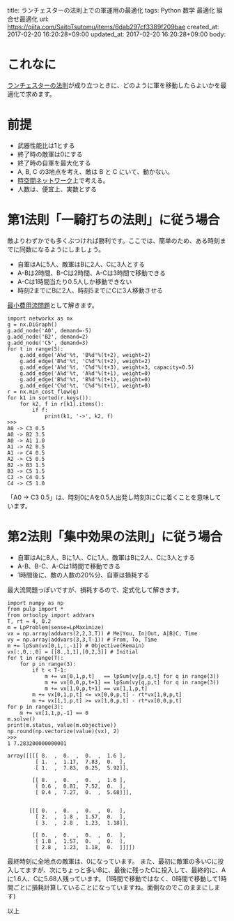title: ランチェスターの法則上での軍運用の最適化
tags: Python 数学 最適化 組合せ最適化
url: https://qiita.com/SaitoTsutomu/items/6dab297cf3389f209bae
created_at: 2017-02-20 16:20:28+09:00
updated_at: 2017-02-20 16:20:28+09:00
body:

# これなに
[ランチェスターの法則](https://ja.wikipedia.org/wiki/%E3%83%A9%E3%83%B3%E3%83%81%E3%82%A7%E3%82%B9%E3%82%BF%E3%83%BC%E3%81%AE%E6%B3%95%E5%89%87)が成り立つときに、どのように軍を移動したらよいかを最適化で求めます。

# 前提
- 武器性能比は1とする
- 終了時の敵軍は0にする
- 終了時の自軍を最大化する
- A, B, C の3地点を考え、敵は B と C にいて、動かない。
- [時空間ネットワーク](http://qiita.com/Tsutomu-KKE@github/items/e153db5ed89e5f28598d#-%E8%80%83%E3%81%88%E6%96%B9)上で考える。
- 人数は、便宜上、実数とする

# 第1法則「一騎打ちの法則」に従う場合

敵よりわずかでも多くぶつければ勝利です。ここでは、簡単のため、ある時刻までに同数になるようにしましょう。

- 自軍はAに5人、敵軍はBに2人、Cに3人とする
- A-Bは2時間、B-Cは2時間、A-Cは3時間で移動できる
- A-Cは1時間当たり0.5人しか移動できない
- 時刻2までにBに2人、時刻5までにCに3人移動させる

[最小費用流問題](http://qiita.com/Tsutomu-KKE@github/items/41d625df63f1946c7216)として解きます。

```py3:python3
import networkx as nx
g = nx.DiGraph()
g.add_node('A0', demand=-5)
g.add_node('B2', demand=2)
g.add_node('C5', demand=3)
for t in range(5):
    g.add_edge('A%d'%t, 'B%d'%(t+2), weight=2)
    g.add_edge('B%d'%t, 'C%d'%(t+2), weight=2)
    g.add_edge('A%d'%t, 'C%d'%(t+3), weight=3, capacity=0.5)
    g.add_edge('A%d'%t, 'A%d'%(t+1), weight=0)
    g.add_edge('B%d'%t, 'B%d'%(t+1), weight=0)
    g.add_edge('C%d'%t, 'C%d'%(t+1), weight=0)
r = nx.min_cost_flow(g)
for k1 in sorted(r.keys()):
    for k2, f in r[k1].items():
        if f:
            print(k1, '->', k2, f)
>>>
A0 -> C3 0.5
A0 -> B2 3.5
A0 -> A1 1.0
A1 -> A2 0.5
A1 -> C4 0.5
A2 -> C5 0.5
B2 -> B3 1.5
B3 -> C5 1.5
C3 -> C4 0.5
C4 -> C5 1.0
```

「A0 -> C3 0.5」は、時刻0にAを0.5人出発し時刻3にCに着くことを意味しています。

# 第2法則「集中効果の法則」に従う場合

- 自軍はAに8人、Bに1人、Cに1人、敵軍はBに2人、Cに3人とする
- A-B、B-C、A-Cは1時間で移動できる
- 1時間後に、敵の人数の20%分、自軍は損耗する

最大流問題っぽいですが、損耗するので、定式化して解きます。

```py3:python3
import numpy as np
from pulp import *
from ortoolpy import addvars
T, rt = 4, 0.2
m = LpProblem(sense=LpMaximize)
vx = np.array(addvars(2,2,3,T)) # Me|You, In|Out, A|B|C, Time
vy = np.array(addvars(3,3,T-1)) # From, To, Time
m += lpSum(vx[0,1,:,-1]) # Objective(Remain)
vx[:,0,:,0] = [[8.,1,1],[0,2,3]] # Initial
for t in range(T):
    for p in range(3):
        if t < T-1:
            m += vx[0,1,p,t]   == lpSum(vy[p,q,t] for q in range(3))
            m += vx[0,0,p,t+1] == lpSum(vy[q,p,t] for q in range(3))
            m += vx[1,0,p,t+1] == vx[1,1,p,t]
        m += vx[0,1,p,t] <= vx[0,0,p,t] - rt*vx[1,0,p,t]
        m += vx[1,1,p,t] >= vx[1,0,p,t] - rt*vx[0,0,p,t]
for p in range(3):
    m += vx[1,1,p,-1] == 0
m.solve()
print(m.status, value(m.objective))
np.round(np.vectorize(value)(vx), 2)
>>>
1 7.283200000000001

array([[[[ 8.  ,  0.  ,  0.  ,  1.6 ],
         [ 1.  ,  1.17,  7.83,  0.  ],
         [ 1.  ,  7.83,  0.25,  5.92]],

        [[ 8.  ,  0.  ,  0.  ,  1.6 ],
         [ 0.6 ,  0.81,  7.52,  0.  ],
         [ 0.4 ,  7.27,  0.  ,  5.68]]],


       [[[ 0.  ,  0.  ,  0.  ,  0.  ],
         [ 2.  ,  1.8 ,  1.57,  0.  ],
         [ 3.  ,  2.8 ,  1.23,  1.18]],

        [[ 0.  ,  0.  ,  0.  ,  0.  ],
         [ 1.8 ,  1.57,  0.  ,  0.  ],
         [ 2.8 ,  1.23,  1.18,  0.  ]]]])
```

最終時刻に全地点の敵軍は、0になっています。
また、最初に敵軍の多いCに投入してますが、次にちょっと多いBに、最後に残ったCに投入して、最終的に、Aに1.6人、Cに5.68人残っています。
(1時間で移動ではなく、0時間で移動して1時間ごとに損耗計算していることになっていますね。面倒なのでこのままにします)

以上

